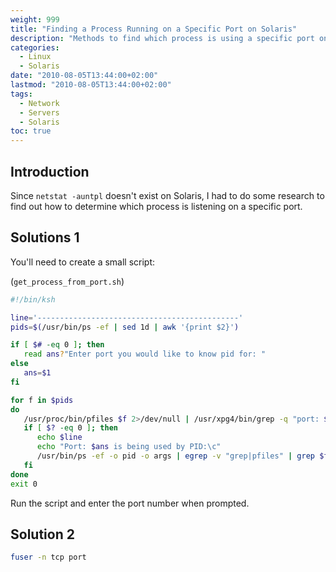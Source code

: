 ```yaml
---
weight: 999
title: "Finding a Process Running on a Specific Port on Solaris"
description: "Methods to find which process is using a specific port on Solaris operating system."
categories: 
  - Linux
  - Solaris
date: "2010-08-05T13:44:00+02:00"
lastmod: "2010-08-05T13:44:00+02:00"
tags: 
  - Network
  - Servers
  - Solaris
toc: true
---
```


## Introduction

Since `netstat -auntpl` doesn't exist on Solaris, I had to do some research to find out how to determine which process is listening on a specific port.

## Solutions 1

You'll need to create a small script:

(`get_process_from_port.sh`)

```bash
#!/bin/ksh

line='---------------------------------------------'
pids=$(/usr/bin/ps -ef | sed 1d | awk '{print $2}')

if [ $# -eq 0 ]; then
   read ans?"Enter port you would like to know pid for: "
else
   ans=$1
fi

for f in $pids
do
   /usr/proc/bin/pfiles $f 2>/dev/null | /usr/xpg4/bin/grep -q "port: $ans"
   if [ $? -eq 0 ]; then
      echo $line
      echo "Port: $ans is being used by PID:\c"
      /usr/bin/ps -ef -o pid -o args | egrep -v "grep|pfiles" | grep $f
   fi
done
exit 0
```

Run the script and enter the port number when prompted.

## Solution 2

```bash
fuser -n tcp port
```
